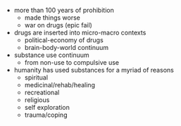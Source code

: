 - more than 100 years of prohibition
	- made things worse
	- war on drugs (epic fail)
- drugs are inserted into micro-macro contexts
	- political-economy of drugs
	- brain-body-world continuum
- substance use continuum
	- from non-use to compulsive use
- humanity has used substances for a myriad of reasons
	- spiritual
	- medicinal/rehab/healing
	- recreational
	- religious
	- self exploration
	- trauma/coping
